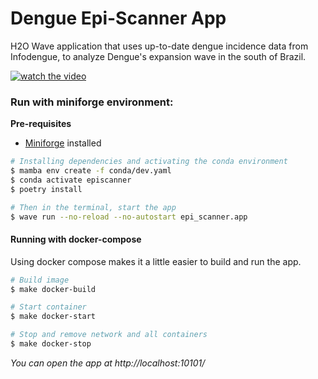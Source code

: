 # Dengue Epi-Scanner App

H2O Wave application that uses up-to-date dengue incidence data from Infodengue, to analyze Dengue's expansion wave in
the south of Brazil.

[![watch the video](https://img.youtube.com/vi/LQmMhVWVJUs/hqdefault.jpg)](https://youtu.be/LQmMhVWVJUs)

### Run with miniforge environment:

**Pre-requisites**
* [Miniforge](https://github.com/conda-forge/miniforge) installed

 ```bash
 # Installing dependencies and activating the conda environment
$ mamba env create -f conda/dev.yaml
$ conda activate episcanner 
$ poetry install
```

```bash
# Then in the terminal, start the app
$ wave run --no-reload --no-autostart epi_scanner.app
```

#### Running with docker-compose

Using docker compose makes it a little easier to build and run the app.


```bash
# Build image
$ make docker-build

# Start container
$ make docker-start

# Stop and remove network and all containers
$ make docker-stop
```

*You can open the app at http://localhost:10101/*
